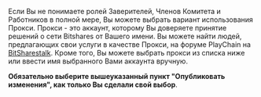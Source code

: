Если Вы не понимаете ролей Заверителей, Членов Комитета и Работников в полной мере, Вы можете выбрать вариант использования Прокси. Прокси - это аккаунт, которому Вы доверяете принятие решений о сети Bitshares от Вашего имени. Вы можете найти людей, предлагающих свои услуги в качестве Прокси, на форуме PlayChain на [BitSharestalk](https://bitsharestalk.org/index.php/board,75.0.html). Кроме того, Вы можете выбрать прокси из списка ниже или ввести имя выбранного Вами аккаунта вручную.

**Обязательно выберите вышеуказанный пункт "Опубликовать изменения", как только Вы сделали свой выбор**.